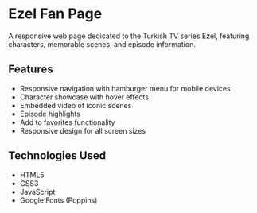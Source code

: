 # Ezel Fan Page

A responsive web page dedicated to the Turkish TV series Ezel, featuring characters, memorable scenes, and episode information.

## Features

- Responsive navigation with hamburger menu for mobile devices
- Character showcase with hover effects
- Embedded video of iconic scenes
- Episode highlights
- Add to favorites functionality
- Responsive design for all screen sizes

## Technologies Used

- HTML5
- CSS3
- JavaScript
- Google Fonts (Poppins)
